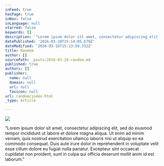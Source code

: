 ```yaml
---
inFeed: true
hasPage: true
inNav: false
inLanguage: null
starred: false
keywords: []
description: '"Lorem ipsum dolor sit amet, consectetur adipiscing elit, sed do eiusmod tempor incididunt ut labore et dolore magna aliqua. Ut enim ad minim veniam, quis nostrud exercitation ullamco laboris nisi ut aliquip ex ea commodo consequat. Duis aute irure dolor in reprehenderit in voluptate velit esse cillum dolore eu fugiat nulla pariatur. Excepteur sint occaecat cupidatat non proident, sunt in culpa qui officia deserunt mollit anim id est laborum."'
datePublished: '2016-03-10T15:14:05.679Z'
dateModified: '2016-03-10T15:13:59.332Z'
title: Random
author: []
sourcePath: _posts/2016-03-10-random.md
published: true
authors: []
publisher:
  name: null
  domain: null
  url: null
  favicon: null
url: random/index.html
_type: Article

---
```

![](https://the-grid-user-content.s3-us-west-2.amazonaws.com/d24cf3c5-474a-4067-ae24-a5bd64377981.jpg)

"Lorem ipsum dolor sit amet, consectetur adipiscing elit, sed do eiusmod tempor incididunt ut labore et dolore magna aliqua. Ut enim ad minim veniam, quis nostrud exercitation ullamco laboris nisi ut aliquip ex ea commodo consequat. Duis aute irure dolor in reprehenderit in voluptate velit esse cillum dolore eu fugiat nulla pariatur. Excepteur sint occaecat cupidatat non proident, sunt in culpa qui officia deserunt mollit anim id est laborum."